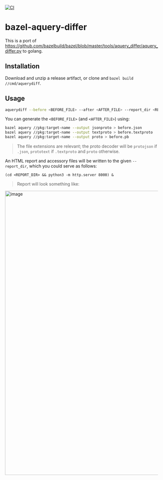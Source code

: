 [![CI](https://github.com/stackb/bazel-aquery-differ/actions/workflows/ci.yaml/badge.svg)](https://github.com/stackb/bazel-aquery-differ/actions/workflows/ci.yaml)

# bazel-aquery-differ

This is a port of
<https://github.com/bazelbuild/bazel/blob/master/tools/aquery_differ/aquery_differ.py>
to golang.

## Installation

Download and unzip a release artifact, or clone and `bazel build //cmd/aquerydiff`.

## Usage

```bash
aquerydiff --before <BEFORE_FILE> --after <AFTER_FILE> --report_dir <REPORT_DIR>
```

You can generate the `<BEFORE_FILE>` (and `<AFTER_FILE>`) using:

```bash
bazel aquery //pkg:target-name --output jsonproto > before.json
bazel aquery //pkg:target-name --output textproto > before.textproto
bazel aquery //pkg:target-name --output proto > before.pb
```

> The file extensions are relevant; the proto decoder will be `protojson` if
`.json`, `prototext` if `.textproto` and `proto` otherwise.


An HTML report and accessory files will be written to the given `--report_dir`,
which you could serve as follows:

```
(cd <REPORT_DIR> && python3 -m http.server 8000) &
```

> Report will look something like:

<img width="934" alt="image" src="https://user-images.githubusercontent.com/50580/209453563-064db4dd-4068-4d2f-8bb3-35c425bfb8b5.png">
